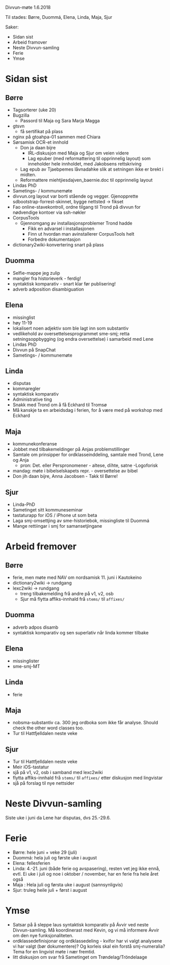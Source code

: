 Divvun-møte 1.6.2018

Til stades: Børre, Duommá, Elena, Linda, Maja, Sjur

Saker:
* Sidan sist
* Arbeid framover
* Neste Divvun-samling
* Ferie
* Ymse

#  Sidan sist

##  Børre
* Tagsorterer (uke 20)
* Bugzilla
    - Passord til Maja og Sara Marja Magga
* gtsvn
    - få sertifikat på plass
* nginx på gtoahpa-01 sammen med Chiara
* Sørsamisk OCR-et innhold
    - Don ja daan bijre
        - IRL-diskusjon med Maja og Sjur om veien videre
        - Lag epuber (med reformattering til opprinnelig layout) som inneholder hele
    innholdet, med Jakobsens rettskriving
    - Lag epub av Tjaebpemes låvnadahke slik at setningen ikke er brekt i midten.
    - Reformattere miehtjiesdajven_baernie.doc til opprinnelig layout
* Lindas PhD
* Sametings- / kommunemøte
* divvun.org layout var borti stående og vegger. Gjenopprette
  sdbootstrap-forrest-skinnet, bygge nettsted -> fikset
* Fao online-stavekontroll, ordne tilgang til Trond på divvun for nødvendige
  kontoer via ssh-nøkler
* CorpusTools
    - Gjennomgang av installasjonsproblemer Trond hadde
        - Fikk en advarsel i installasjonen
        - Finn ut hvordan man avinstallerer CorpusTools helt
        - Forbedre dokumentasjon
* dictionary2wiki-konvertering snart på plass

##  Duomma
* Selfie-mappe jeg zulip 
* mangler fra historieverk - ferdig! 
* syntaktisk komparativ - snart klar før publisering! 
* adverb adposition disambiguation 

##  Elena
* missinglist
* høy 11-19
* lokalisert noen adjektiv som ble lagt inn som substantiv
* vedlikehold av oversettelsesprogrammet sme-smj; retta setningsoppbygging (og
  endra oversettelse) i samarbeid med Lene
* Lindas PhD
* Divvun på SnapChat
* Sametings- / kommunemøte

##  Linda
* disputas
* kommaregler
* syntaktisk komparativ
* Administrative ting
* Snakk med Trond om å få Eckhard til Tromsø
* Må kanskje ta en arbeidsdag i ferien, for å være med på workshop med Eckhard

##  Maja
* kommunekonferanse
* Jobbet med tilbakemeldinger på Anjas problemstillinger 
* Samtale om prinsipper for ordklasseinddeling, samtale med Trond, Lene og Anja
  - pron: Det. eller Perspronomener - altese, dïhte, satne -Logoforisk
* mandag: møte i bibelselskapets repr. - oversettelse av bibel
* Don jih daan bijre, Anna Jacobsen - Takk til Børre!

##  Sjur
* Linda-PhD
* Sametinget sitt kommuneseminar
* tastaturapp for iOS / iPhone ut som beta
* Laga smj-omsettjing av sme-historiebok, missingliste til Duommá
* Mange rettiingar i smj for samansetjingane

#  Arbeid fremover

##  Børre
* ferie, men møte med NAV om nordsamisk 11. juni i Kautokeino
* dictionary2wiki -> rundgang
* lexc2wiki -> rundgang
    - treng tilbakemelding frå andre på v1, v2, osb
    - Sjur må flytta affiks-innhald frå `stems/` til `affixes/`

##  Duomma
* adverb adpos disamb 
* syntaktisk komparativ og sen superlativ når linda kommer tilbake 

##  Elena
* missinglister
* sme-smj-MT

##  Linda   
* ferie

##  Maja
* nobsma-substantiv ca. 300 jeg ordboka som ikke får analyse. Should check the
  other word classes too.  
* Tur til Hattfjelldalen neste veke

##  Sjur
* Tur til Hattfjelldalen neste veke
* Meir iOS-tastatur   
* sjå på v1, v2, osb i samband med lexc2wiki
* flytta affiks-innhald frå `stems/` til `affixes/` etter diskusjon med
  lingvistar
* sjå på forslag til nye nettsider

#  Neste Divvun-samling

Siste uke i juni da Lene har disputas, dvs 25.-29.6.

#  Ferie
* Børre: hele juni + veke 29 (juli)
* Duommá: hela juli og første uke i august
* Elena: fellesferien
* Linda: 4.-21. juni (både ferie og avspasering), resten vet jeg ikke ennå,
  evtl. Ei uke i juli og noe i oktober / november, har en ferie fra hele året
  også
* Maja : Hela juli og førsta uke i august (sannsynligvis)
* Sjur: truleg heile juli + først i august

#  Ymse

* Satsar på å sleppe laus syntaktisk komparativ på Ávvir ved neste
  Divvun-samling. Må koordinerast med Kevin, og vi må informere Ávvir om den
  nye funksjonaliteten.
* ordklassedefinisjonar og ordklassedeling - kvifor har vi valgt analysene vi
  har valgt (bør dokumentere)? Og korleis skal ein forstå smj-numeralia? Tema
  for en lingvist møte i nær fremtid.
* litt diskusjon om svar frå Sametinget om Trøndelag/Tröndelaage
